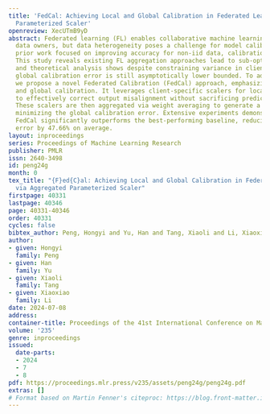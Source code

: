 ```yaml
---
title: 'FedCal: Achieving Local and Global Calibration in Federated Learning via Aggregated
  Parameterized Scaler'
openreview: XecUTmB9yD
abstract: Federated learning (FL) enables collaborative machine learning across distributed
  data owners, but data heterogeneity poses a challenge for model calibration. While
  prior work focused on improving accuracy for non-iid data, calibration remains under-explored.
  This study reveals existing FL aggregation approaches lead to sub-optimal calibration,
  and theoretical analysis shows despite constraining variance in clients’ label distributions,
  global calibration error is still asymptotically lower bounded. To address this,
  we propose a novel Federated Calibration (FedCal) approach, emphasizing both local
  and global calibration. It leverages client-specific scalers for local calibration
  to effectively correct output misalignment without sacrificing prediction accuracy.
  These scalers are then aggregated via weight averaging to generate a global scaler,
  minimizing the global calibration error. Extensive experiments demonstrate that
  FedCal significantly outperforms the best-performing baseline, reducing global calibration
  error by 47.66% on average.
layout: inproceedings
series: Proceedings of Machine Learning Research
publisher: PMLR
issn: 2640-3498
id: peng24g
month: 0
tex_title: "{F}ed{C}al: Achieving Local and Global Calibration in Federated Learning
  via Aggregated Parameterized Scaler"
firstpage: 40331
lastpage: 40346
page: 40331-40346
order: 40331
cycles: false
bibtex_author: Peng, Hongyi and Yu, Han and Tang, Xiaoli and Li, Xiaoxiao
author:
- given: Hongyi
  family: Peng
- given: Han
  family: Yu
- given: Xiaoli
  family: Tang
- given: Xiaoxiao
  family: Li
date: 2024-07-08
address:
container-title: Proceedings of the 41st International Conference on Machine Learning
volume: '235'
genre: inproceedings
issued:
  date-parts:
  - 2024
  - 7
  - 8
pdf: https://proceedings.mlr.press/v235/assets/peng24g/peng24g.pdf
extras: []
# Format based on Martin Fenner's citeproc: https://blog.front-matter.io/posts/citeproc-yaml-for-bibliographies/
---
```

